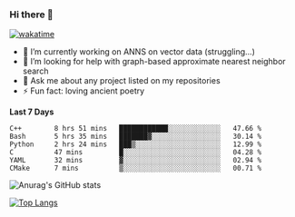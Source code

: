 ### Hi there 👋

[![wakatime](https://wakatime.com/badge/user/8906da98-c623-4aff-ac00-99cb42e09b38.svg)](https://wakatime.com/@8906da98-c623-4aff-ac00-99cb42e09b38)

- 🔭 I’m currently working on ANNS on vector data (struggling...)
- 🤔 I’m looking for help with graph-based approximate nearest neighbor search
- 💬 Ask me about any project listed on my repositories
- ⚡ Fun fact: loving ancient poetry


**Last 7 Days**
<!--START_SECTION:waka-->

```text
C++        8 hrs 51 mins   ████████████░░░░░░░░░░░░░   47.66 %
Bash       5 hrs 35 mins   ███████▓░░░░░░░░░░░░░░░░░   30.14 %
Python     2 hrs 24 mins   ███▒░░░░░░░░░░░░░░░░░░░░░   12.99 %
C          47 mins         █░░░░░░░░░░░░░░░░░░░░░░░░   04.28 %
YAML       32 mins         ▓░░░░░░░░░░░░░░░░░░░░░░░░   02.94 %
CMake      7 mins          ▒░░░░░░░░░░░░░░░░░░░░░░░░   00.71 %
```

<!--END_SECTION:waka-->

![Anurag's GitHub stats](https://github-readme-stats.vercel.app/api?username=matchyc&count_private=true&show_icons=true&theme=vue)

[![Top Langs](https://github-readme-stats.vercel.app/api/top-langs/?username=matchyc&langs_count=4&&hide=perl,raku,html,javascript,shell,roff,prolog)](https://github.com/anuraghazra/github-readme-stats)
